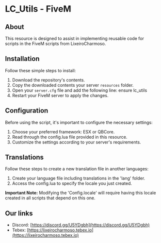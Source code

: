 # LC_Utils - FiveM

## About
This resource is designed to assist in implementing reusable code for scripts in the FiveM scripts from LixeiroCharmoso.

## Installation
Follow these simple steps to install:

1. Download the repository's contents.
2. Copy the downloaded contents your server `resources` folder.
3. Open your `server.cfg` file and add the following line: ensure lc_utils
4. Restart your FiveM server to apply the changes.

## Configuration
Before using the script, it's important to configure the necessary settings:

1. Choose your preferred framework: ESX or QBCore.
2. Read through the config.lua file provided in this resource.
3. Customize the settings according to your server's requirements.

## Translations
Follow these steps to create a new translation file in another languages:

1. Create your language file including translations in the 'lang' folder.
2. Access the config.lua to specify the locale you just created.

**Important Note:** Modifying the 'Config.locale' will require having this locale created in all scripts that depend on this one.

## Our links
- Discord: [https://discord.gg/U5YDgbh](https://discord.gg/U5YDgbh)
- Tebex: [https://lixeirocharmoso.tebex.io](https://lixeirocharmoso.tebex.io)